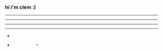 ### hi i'm clem :)

<!--
**clemhepburn/clemhepburn** is a ✨ _special_ ✨ repository because its `README.md` (this file) appears on your GitHub profile.

Here are some ideas to get you started:

- 🔭 I’m currently working on ...
- 🌱 I’m currently learning ...
- 👯 I’m looking to collaborate on ...
- 🤔 I’m looking for help with ...
- 💬 Ask me about ...
- 📫 How to reach me: ...
- 😄 Pronouns: ...
- ⚡ Fun fact: ...
-->
*            *         *                    *
*             *              *        *

 *       *           * 
 *        *                      * 
 *               
 *                * 

